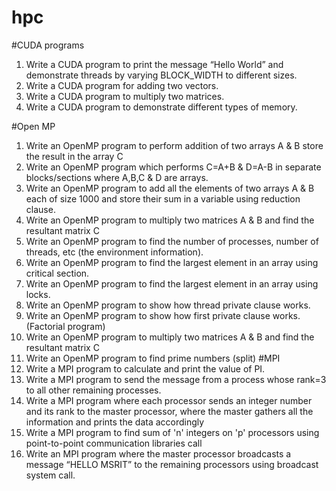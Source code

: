 # hpc
#CUDA programs
1. Write a CUDA program to print the message “Hello World” and demonstrate threads by varying
BLOCK_WIDTH to different sizes.
2. Write a CUDA program for adding two vectors.
3. Write a CUDA program to multiply two matrices.
4. Write a CUDA program to demonstrate different types of memory.


#Open MP
1. Write an OpenMP program to perform addition of two arrays A & B store the result in the array
C
2. Write an OpenMP program which performs C=A+B & D=A-B in separate blocks/sections where
A,B,C & D are arrays.
3. Write an OpenMP program to add all the elements of two arrays A & B each of size 1000 and
store their sum in a variable using reduction clause.
4. Write an OpenMP program to multiply two matrices A & B and find the resultant matrix C
5. Write an OpenMP program to find the number of processes, number of threads, etc (the
environment information).
6. Write an OpenMP program to find the largest element in an array using critical section.
7. Write an OpenMP program to find the largest element in an array using locks.
8. Write an OpenMP program to show how thread private clause works.
9. Write an OpenMP program to show how first private clause works.(Factorial program)
10. Write an OpenMP program to multiply two matrices A & B and find the resultant matrix C
11. Write an OpenMP program to find prime numbers (split)
#MPI
1. Write a MPI program to calculate and print the value of PI.
2. Write a MPI program to send the message from a process whose rank=3 to all other remaining
processes.
3. Write a MPI program where each processor sends an integer number and its rank to the master
processor, where the master gathers all the information and prints the data accordingly
4. Write a MPI program to find sum of 'n' integers on 'p' processors using point-to-point
communication libraries call
5. Write an MPI program where the master processor broadcasts a message “HELLO MSRIT” to the
remaining processors using broadcast system call.
